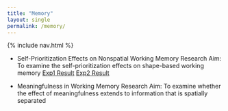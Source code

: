 ```yaml
---
title: "Memory"
layout: single
permalink: /memory/
---
```


{% include nav.html %}

- Self-Prioritization Effects on Nonspatial Working Memory 
Research Aim: To examine the self-prioritization effects on shape-based working memory
[Exp1 Result](../_data/analyzeSPE8VCS1.html)
[Exp2 Result](../_data/analyzeSPE8VCS2.html)

- Meaningfulness in Working Memory
Research Aim: To examine whether the effect of meaningfulness extends to information that is spatially separated
